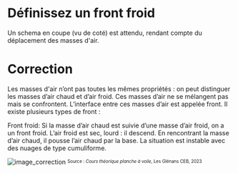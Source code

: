 ﻿# Définissez un front froid
  Un schema en coupe (vu de coté) est attendu, rendant compte du déplacement des masses d'air.

# Correction

Les masses d'air n’ont pas toutes les mêmes propriétés : on peut distinguer les masses d’air chaud et d’air froid. Ces masses d’air ne se mélangent pas mais se confrontent. L’interface entre ces masses d’air est appelée front.
 Il existe plusieurs types de front :

Front froid: Si la masse d’air chaud est suivie d’une masse d’air froid, on a un front froid. L’air froid est sec, lourd : il descend. En rencontrant la masse d’air chaud, il pousse l’air chaud par la base.  La situation est instable avec des nuages de type cumuliforme. 


![image_correction](./images/front_froid_schema.png)
<sup><sub>Source : *Cours théorique planche à voile*, Les Glénans CEB, 2023 </sub></sup>